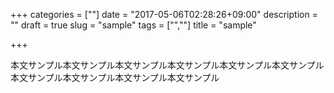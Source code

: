 +++
categories = [""]
date = "2017-05-06T02:28:26+09:00"
description = ""
draft = true
slug = "sample"
tags = ["",""]
title = "sample"

+++

本文サンプル本文サンプル本文サンプル本文サンプル本文サンプル本文サンプル本文サンプル本文サンプル本文サンプル本文サンプル
